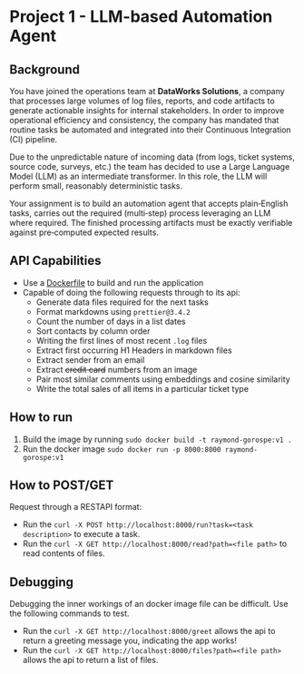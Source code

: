 # Project 1 - LLM-based Automation Agent

## Background

You have joined the operations team at **DataWorks Solutions**, a company that processes large volumes of log files, reports, and code artifacts to generate actionable insights for internal stakeholders. In order to improve operational efficiency and consistency, the company has mandated that routine tasks be automated and integrated into their Continuous Integration (CI) pipeline.

Due to the unpredictable nature of incoming data (from logs, ticket systems, source code, surveys, etc.) the team has decided to use a Large Language Model (LLM) as an intermediate transformer. In this role, the LLM will perform small, reasonably deterministic tasks.

Your assignment is to build an automation agent that accepts plain‑English tasks, carries out the required (multi‑step) process leveraging an LLM where required. The finished processing artifacts must be exactly verifiable against pre‑computed expected results.

## API Capabilities

- Use a [Dockerfile](Dockerfile) to build and run the application
- Capable of doing the following requests through to its api:
    - Generate data files required for the next tasks
    - Format markdowns using `prettier@3.4.2`
    - Count the number of days in a list dates
    - Sort contacts by column order
    - Writing the first lines of most recent `.log` files
    - Extract first occurring H1 Headers in markdown files
    - Extract sender from an email
    - Extract ~~credit card~~ numbers from an image
    - Pair most similar comments using embeddings and cosine similarity
    - Write the total sales of all items in a particular ticket type

## How to run

1. Build the image by running `sudo docker build -t raymond-gorospe:v1 .`
2. Run the docker image `sudo docker run -p 8000:8000 raymond-gorospe:v1`

## How to POST/GET

Request through a RESTAPI format:

- Run the `curl -X POST http://localhost:8000/run?task=<task description>` to execute a task.
- Run the `curl -X GET http://localhost:8000/read?path=<file path>` to read contents of files. 

## Debugging

Debugging the inner workings of an docker image file can be difficult. Use the following commands to test.

- Run the `curl -X GET http://localhost:8000/greet` allows the api to return a greeting message you, indicating the app works!
- Run the `curl -X GET http://localhost:8000/files?path=<file path>` allows the api to return a list of files.
